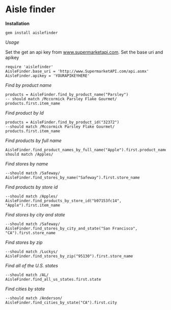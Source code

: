 Aisle finder
===============================

**Installation**

``` 
gem install aislefinder
```

*Usage*

Set the get an api key from www.supermarketapi.com.
Set the base uri and apikey

```
require 'aislefinder'
AisleFinder.base_uri = 'http://www.SupermarketAPI.com/api.asmx'
AisleFinder.apikey = 'YOURAPIKEYHERE'
```

*Find by product name*

``` 
products = AisleFinder.find_by_product_name("Parsley") 
-- should match /Mccormick Parsley Flake Gourmet/
products.first.item_name  
```
 
*Find product by Id*

```
products = AisleFinder.find_by_product_id("32372")
--should match /Mccormick Parsley Flake Gourmet/
products.first.item_name 
```

*Find products by full name*

```
AisleFinder.find_product_names_by_full_name("Apple").first.product_name
should match /Apples/ 
```

*Find stores by name*
```
--should match /Safeway/  
AisleFinder.find_stores_by_name("Safeway").first.store_name 
```

*Find products by store id*
```
--should match /Apples/  
AisleFinder.find_products_by_store_id("b97153fc14", "Apple").first.item_name
```

*Find stores by city and state*
```
--should match /Safeway/  
AisleFinder.find_stores_by_city_and_state("San Francisco", "CA").first.store_name 
```

*Find stores by zip*
```
--should match /Luckys/  
AisleFinder.find_stores_by_zip("95130").first.store_name 
```

*Find all of the U.S. states*
```
--should match /AL/  
AisleFinder.find_all_us_states.first.state 
```

*Find cities by state*
```
--should match /Anderson/  
AisleFinder.find_cities_by_state("CA").first.city 
```


